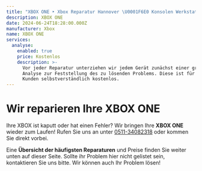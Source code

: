 ```yaml
---
title: "XBOX ONE ‣ Xbox Reparatur Hannover \U0001F6E0️ Konsolen Werkstatt"
description: XBOX ONE
date: 2024-06-24T18:28:00.000Z
manufacturer: Xbox
name: XBOX ONE
services:
  analyse:
    enabled: true
    price: Kostenlos
    description: >-
      Vor jeder Reparatur unterziehen wir jedem Gerät zunächst einer gründlichen
      Analyse zur Feststellung des zu lösenden Problems. Diese ist für unsere
      Kunden selbstverständlich kostenlos.
---
```

# Wir reparieren Ihre XBOX ONE

Ihre XBOX ist kaputt oder hat einen Fehler? Wir bringen Ihre **XBOX ONE** wieder zum Laufen! Rufen Sie uns an unter [0511-34082318](tel:051134082318) oder kommen Sie direkt vorbei.

Eine **Übersicht der häufigsten Reparaturen** und Preise finden Sie weiter unten auf dieser Seite. Sollte ihr Problem hier nicht gelistet sein, kontaktieren Sie uns bitte. Wir können auch Ihr Problem lösen!
